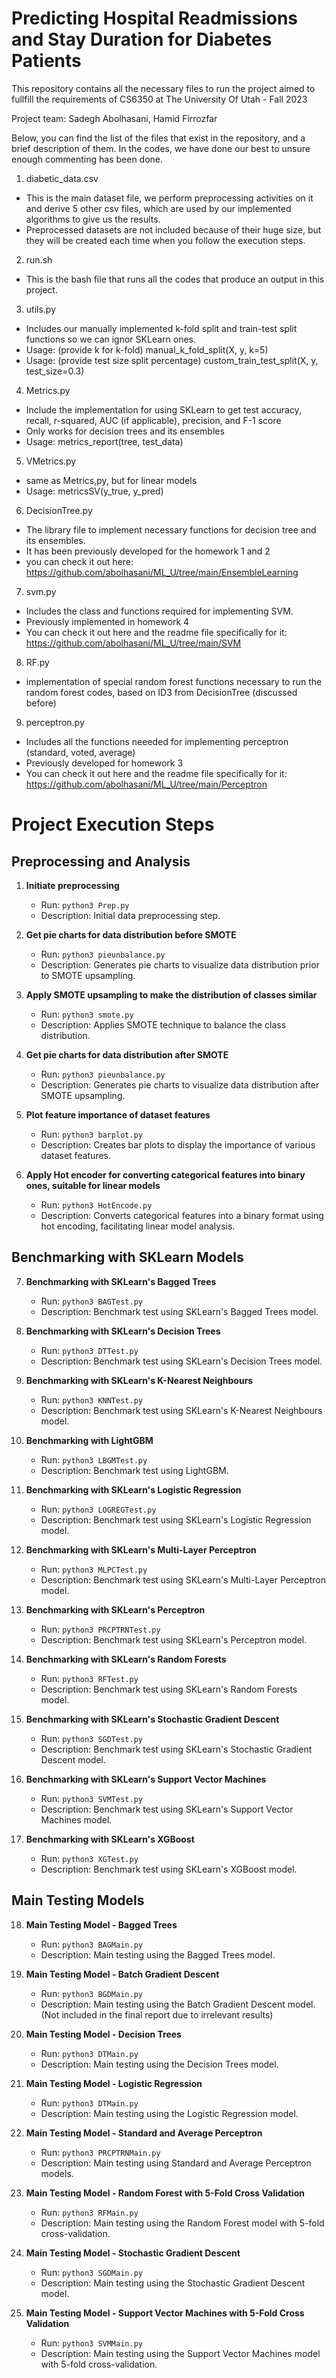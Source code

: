 # Predicting Hospital Readmissions and Stay Duration for Diabetes Patients

This repository contains all the necessary files to run the project aimed to fullfill the requirements of CS6350 at The University Of Utah - Fall 2023

Project team: Sadegh Abolhasani, Hamid Firrozfar

Below, you can find the list of the files that exist in the repository, and a brief description of them. In the codes, we have done our best to unsure enough commenting has been done.

1. diabetic_data.csv 
- This is the main dataset file, we perform preprocessing activities on it and derive 5 other csv files, which are used by our implemented algorithms to give us the results.
- Preprocessed datasets are not included because of their huge size, but they will be created each time when you follow the execution steps. 

2. run.sh
- This is the bash file that runs all the codes that produce an output in this project.

3. utils.py
- Includes our manually implemented k-fold split and train-test split functions so we can ignor SKLearn ones.
- Usage: (provide k for k-fold) manual_k_fold_split(X, y, k=5) 
- Usage: (provide test size split percentage) custom_train_test_split(X, y, test_size=0.3)

4. Metrics.py
- Include the implementation for using SKLearn to get test accuracy, recall, r-squared, AUC (if applicable), precision, and F-1 score
- Only works for decision trees and its ensembles
- Usage: metrics_report(tree, test_data)

5. VMetrics.py
- same as Metrics,py, but for linear models
- Usage: metricsSV(y_true, y_pred)

6. DecisionTree.py
- The library file to implement necessary functions for decision tree and its ensembles. 
- It has been previously developed for the homework 1 and 2
- you can check it out here: https://github.com/abolhasani/ML_U/tree/main/EnsembleLearning

7. svm.py
- Includes the class and functions required for implementing SVM. 
- Previously implemented in homework 4
- You can check it out here and the readme file specifically for it: https://github.com/abolhasani/ML_U/tree/main/SVM

8. RF.py
- implementation of special random forest functions necessary to run the random forest codes, based on ID3 from DecisionTree (discussed before)

9. perceptron.py
- Includes all the functions neeeded for implementing perceptron (standard, voted, average)
- Previously developed for homework 3
- You can check it out here and the readme file specifically for it: https://github.com/abolhasani/ML_U/tree/main/Perceptron

# Project Execution Steps

## Preprocessing and Analysis

1. **Initiate preprocessing**
   - Run: `python3 Prep.py`
   - Description: Initial data preprocessing step.

2. **Get pie charts for data distribution before SMOTE**
   - Run: `python3 pieunbalance.py`
   - Description: Generates pie charts to visualize data distribution prior to SMOTE upsampling.

3. **Apply SMOTE upsampling to make the distribution of classes similar**
   - Run: `python3 smote.py`
   - Description: Applies SMOTE technique to balance the class distribution.

4. **Get pie charts for data distribution after SMOTE**
   - Run: `python3 pieunbalance.py`
   - Description: Generates pie charts to visualize data distribution after SMOTE upsampling.

5. **Plot feature importance of dataset features**
   - Run: `python3 barplot.py`
   - Description: Creates bar plots to display the importance of various dataset features.

6. **Apply Hot encoder for converting categorical features into binary ones, suitable for linear models**
   - Run: `python3 HotEncode.py`
   - Description: Converts categorical features into a binary format using hot encoding, facilitating linear model analysis.

## Benchmarking with SKLearn Models

7. **Benchmarking with SKLearn's Bagged Trees**
   - Run: `python3 BAGTest.py`
   - Description: Benchmark test using SKLearn's Bagged Trees model.

8. **Benchmarking with SKLearn's Decision Trees**
   - Run: `python3 DTTest.py`
   - Description: Benchmark test using SKLearn's Decision Trees model.

9. **Benchmarking with SKLearn's K-Nearest Neighbours**
   - Run: `python3 KNNTest.py`
   - Description: Benchmark test using SKLearn's K-Nearest Neighbours model.

10. **Benchmarking with LightGBM**
    - Run: `python3 LBGMTest.py`
    - Description: Benchmark test using LightGBM.

11. **Benchmarking with SKLearn's Logistic Regression**
    - Run: `python3 LOGREGTest.py`
    - Description: Benchmark test using SKLearn's Logistic Regression model.

12. **Benchmarking with SKLearn's Multi-Layer Perceptron**
    - Run: `python3 MLPCTest.py`
    - Description: Benchmark test using SKLearn's Multi-Layer Perceptron model.

13. **Benchmarking with SKLearn's Perceptron**
    - Run: `python3 PRCPTRNTest.py`
    - Description: Benchmark test using SKLearn's Perceptron model.

14. **Benchmarking with SKLearn's Random Forests**
    - Run: `python3 RFTest.py`
    - Description: Benchmark test using SKLearn's Random Forests model.

15. **Benchmarking with SKLearn's Stochastic Gradient Descent**
    - Run: `python3 SGDTest.py`
    - Description: Benchmark test using SKLearn's Stochastic Gradient Descent model.

16. **Benchmarking with SKLearn's Support Vector Machines**
    - Run: `python3 SVMTest.py`
    - Description: Benchmark test using SKLearn's Support Vector Machines model.

17. **Benchmarking with SKLearn's XGBoost**
    - Run: `python3 XGTest.py`
    - Description: Benchmark test using SKLearn's XGBoost model.

## Main Testing Models

18. **Main Testing Model - Bagged Trees**
    - Run: `python3 BAGMain.py`
    - Description: Main testing using the Bagged Trees model.

19. **Main Testing Model - Batch Gradient Descent**
    - Run: `python3 BGDMain.py`
    - Description: Main testing using the Batch Gradient Descent model. (Not included in the final report due to irrelevant results)

20. **Main Testing Model - Decision Trees**
    - Run: `python3 DTMain.py`
    - Description: Main testing using the Decision Trees model.

21. **Main Testing Model - Logistic Regression**
    - Run: `python3 DTMain.py`
    - Description: Main testing using the Logistic Regression model.

22. **Main Testing Model - Standard and Average Perceptron**
    - Run: `python3 PRCPTRNMain.py`
    - Description: Main testing using Standard and Average Perceptron models.

23. **Main Testing Model - Random Forest with 5-Fold Cross Validation**
    - Run: `python3 RFMain.py`
    - Description: Main testing using the Random Forest model with 5-fold cross-validation.

24. **Main Testing Model - Stochastic Gradient Descent**
    - Run: `python3 SGDMain.py`
    - Description: Main testing using the Stochastic Gradient Descent model.

25. **Main Testing Model - Support Vector Machines with 5-Fold Cross Validation**
    - Run: `python3 SVMMain.py`
    - Description: Main testing using the Support Vector Machines model with 5-fold cross-validation.
